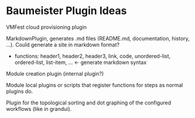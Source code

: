 Baumeister Plugin Ideas
=======================

VMFest cloud provisioning plugin

MarkdownPlugin, generates .md files (README.md, documentation, history, ...). Could generate a site in markdown format?
* functions: header1, header2, header3, link, code, unordered-list, ordered-list, list-item, ... <- generate markdown syntax

Module creation plugin (internal plugin?)

Module local plugins or scripts that register functions for steps as normal plugins do.

Plugin for the topological sorting and dot graphing of the configured workflows (like in grandui).